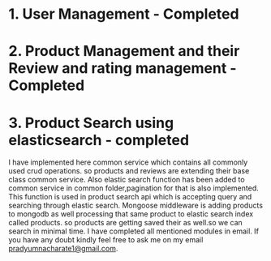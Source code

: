 # 1. User Management - Completed
# 2. Product Management and their Review and rating management - Completed
# 3. Product Search using elasticsearch - completed

I have implemented here common service which contains all commonly used crud operations. so products and reviews are extending their base class common service.
Also elastic search function has been added to common service in common folder,pagination for that is also implemented.
This function is used in product search api which is accepting query and searching through elastic search.
Mongoose middleware is adding products to mongodb as well processing that same product to elastic search index called products.
so products are getting saved their as well.so we can search in minimal time. I have completed all mentioned modules in email.
If you have any doubt kindly feel free to ask me on my email pradyumnacharate1@gmail.com. 